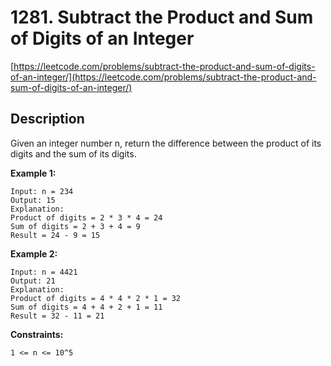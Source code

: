 # 1281. Subtract the Product and Sum of Digits of an Integer

[https://leetcode.com/problems/subtract-the-product-and-sum-of-digits-of-an-integer/](https://leetcode.com/problems/subtract-the-product-and-sum-of-digits-of-an-integer/)

## Description

Given an integer number n, return the difference between the product of its digits and the sum of its digits.

**Example 1:**

    Input: n = 234
    Output: 15
    Explanation:
    Product of digits = 2 * 3 * 4 = 24
    Sum of digits = 2 + 3 + 4 = 9
    Result = 24 - 9 = 15

**Example 2:**

    Input: n = 4421
    Output: 21
    Explanation:
    Product of digits = 4 * 4 * 2 * 1 = 32
    Sum of digits = 4 + 4 + 2 + 1 = 11
    Result = 32 - 11 = 21


**Constraints:**

    1 <= n <= 10^5
